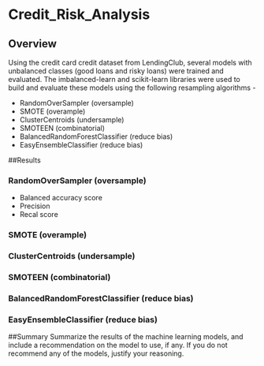 # Credit_Risk_Analysis

## Overview
Using the credit card credit dataset from LendingClub, several models with unbalanced classes (good loans and risky loans) were trained and evaluated. The imbalanced-learn and scikit-learn libraries were used to build and evaluate these models using the following resampling algorithms -

- RandomOverSampler (oversample)
- SMOTE (overample)
- ClusterCentroids (undersample)
- SMOTEEN (combinatorial)
- BalancedRandomForestClassifier (reduce bias)
- EasyEnsembleClassifier (reduce bias)

##Results

### RandomOverSampler (oversample)
- Balanced accuracy score
- Precision
- Recal score
### SMOTE (overample)

### ClusterCentroids (undersample)

### SMOTEEN (combinatorial)

### BalancedRandomForestClassifier (reduce bias)

### EasyEnsembleClassifier (reduce bias)


##Summary
Summarize the results of the machine learning models, and include a recommendation on the model to use, if any. If you do not recommend any of the models, justify your reasoning.
